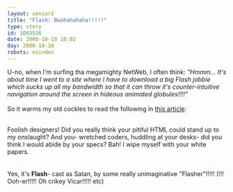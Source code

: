 ```yaml
---
layout: senior2
title: "Flash: Bwahahahaha!!!!!"
type: story
id: 1043526
date: 2000-10-10 16:02
day: 2000-10-10
robots: noindex
---
```

U-no, when I'm surfing tha megamighty NetWeb, I often think: <i>"Hmmm... It's about time I went to a site where I have to download a big Flash jobbie which sucks up all my bandwidth so that it can throw it's counter-intuitive navigation around the screen in hideous animated globules!!!!"</i> <br/> <br/>So it warms my old cockles to read the following in <a href="http://www.alistapart.com/stories/sympathy/article.txt">this article</a>:<br/> <br/><div class="quote">Foolish designers! Did you really think your pitiful HTML could stand up to my onslaught? And you- wretched coders, huddling at your desks- did you think I would abide by your specs? Bah! I wipe myself with your white papers.</div> <br/> <br/>Yes, it's <b>Flash</b>- cast as Satan, by some really unimaginative "Flasher"!!!!! (!!! Ooh-er!!!!! Oh crikey Vicar!!!!! etc)

